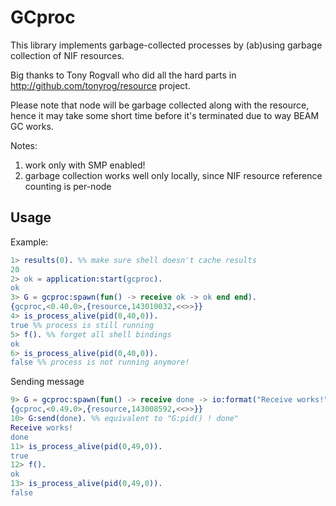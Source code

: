 # GCproc #

This library implements garbage-collected processes by (ab)using
garbage collection of NIF resources.

Big thanks to Tony Rogvall who did all the hard parts in http://github.com/tonyrog/resource project.

Please note that node will be garbage collected along with the
resource, hence it may take some short time before it's terminated due
to way BEAM GC works.

Notes:

1. work only with SMP enabled!
2. garbage collection works well only locally, since NIF resource reference counting is per-node

## Usage ##

Example:
```erlang
1> results(0). %% make sure shell doesn't cache results
20
2> ok = application:start(gcproc).
ok
3> G = gcproc:spawn(fun() -> receive ok -> ok end end).
{gcproc,<0.40.0>,{resource,143010032,<<>>}}
4> is_process_alive(pid(0,40,0)).
true %% process is still running
5> f(). %% forget all shell bindings
ok
6> is_process_alive(pid(0,40,0)).
false %% process is not running anymore!

```

Sending message
```erlang
9> G = gcproc:spawn(fun() -> receive done -> io:format("Receive works!") end, receive ok -> ok end end).
{gcproc,<0.49.0>,{resource,143008592,<<>>}}
10> G:send(done). %% equivalent to "G:pid() ! done"
Receive works!
done
11> is_process_alive(pid(0,49,0)).
true
12> f().
ok
13> is_process_alive(pid(0,49,0)).
false

```
